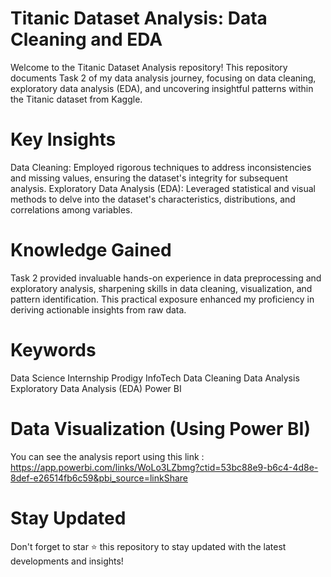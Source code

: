 # Titanic Dataset Analysis: Data Cleaning and EDA
Welcome to the Titanic Dataset Analysis repository! This repository documents Task 2 of my data analysis journey, focusing on data cleaning, exploratory data analysis (EDA), and uncovering insightful patterns within the Titanic dataset from Kaggle.
# Key Insights
Data Cleaning: Employed rigorous techniques to address inconsistencies and missing values, ensuring the dataset's integrity for subsequent analysis.
Exploratory Data Analysis (EDA): Leveraged statistical and visual methods to delve into the dataset's characteristics, distributions, and correlations among variables.
# Knowledge Gained
Task 2 provided invaluable hands-on experience in data preprocessing and exploratory analysis, sharpening skills in data cleaning, visualization, and pattern identification. This practical exposure enhanced my proficiency in deriving actionable insights from raw data.
# Keywords
Data Science
Internship
Prodigy InfoTech
Data Cleaning
Data Analysis
Exploratory Data Analysis (EDA)
Power BI
# Data Visualization (Using Power BI)
You can see the analysis report using this link : https://app.powerbi.com/links/WoLo3LZbmg?ctid=53bc88e9-b6c4-4d8e-8def-e26514fb6c59&pbi_source=linkShare
# Stay Updated
Don't forget to star ⭐ this repository to stay updated with the latest developments and insights!
